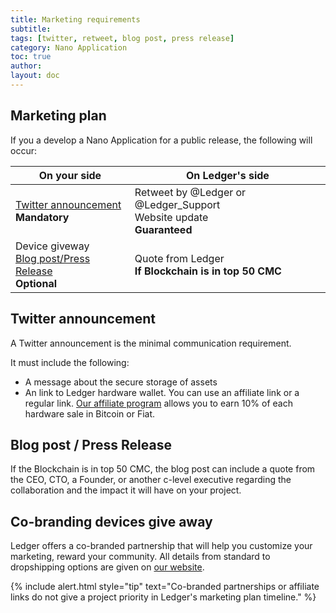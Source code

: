 ```yaml
---
title: Marketing requirements
subtitle:
tags: [twitter, retweet, blog post, press release]
category: Nano Application
toc: true
author:
layout: doc
---
```


## Marketing plan 

If you a develop a Nano Application for a public release, the following will occur:

|                     On your side                  |                         On Ledger's side                         |
|--------------------------------------------------------------|--------------------------------------------------------|
|          [Twitter announcement](#twitter-announcement)<br><b>Mandatory</b>            |      Retweet by @Ledger or @Ledger_Support <br>Website update<br><b>Guaranteed</b>    |
| Device giveway<br>[Blog post/Press Release](#blog-post-press-release)<br><b>Optional</b> | Quote from Ledger<br><b>If Blockchain is in top 50 CMC |

## Twitter announcement

A Twitter announcement is the minimal communication requirement.

It must include the following:
- A message about the secure storage of assets
- An link to Ledger hardware wallet. You can use an affiliate link or a regular link. [Our affiliate program](https://www.ledgerwallet.com/affiliates) allows you to earn 10% of each hardware sale in Bitcoin or Fiat. 

## Blog post / Press Release

If the Blockchain is in top 50 CMC, the blog post can include a quote from the CEO, CTO, a Founder, or another c-level executive regarding the collaboration and the impact it will have on your project.

## Co-branding devices give away 

Ledger offers a co-branded partnership that will help you customize your marketing, reward your community. All details from standard to dropshipping options are given on [our website](https://www.ledger.com/co-branded-partnership).


<!--  -->
{% include alert.html style="tip" text="Co-branded partnerships or affiliate links do not give a project priority in Ledger's marketing plan timeline." %}
<!--  -->

